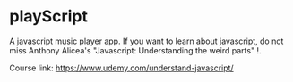 # playScript
A javascript music player app. If you want to learn about javascript, do not miss Anthony Alicea's "Javascript: Understanding the weird parts" !.

Course link: https://www.udemy.com/understand-javascript/
